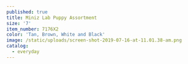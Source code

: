 ```yaml
---
published: true
title: Miniz Lab Puppy Assortment
size: '7'
item_number: 7176X2
color: 'Tan, Brown, White and Black'
image: /static/uploads/screen-shot-2019-07-16-at-11.01.38-am.png
catalog:
  - everyday
---
```



